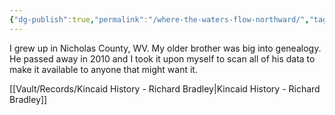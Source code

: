 ```yaml
---
{"dg-publish":true,"permalink":"/where-the-waters-flow-northward/","tags":["gardenEntry"]}
---
```



I grew up in Nicholas County, WV. My older brother was big into genealogy. He passed away in 2010 and I took it upon myself to scan all of his data to make it available to anyone that might want it.


[[Vault/Records/Kincaid History - Richard Bradley\|Kincaid History - Richard Bradley]]


